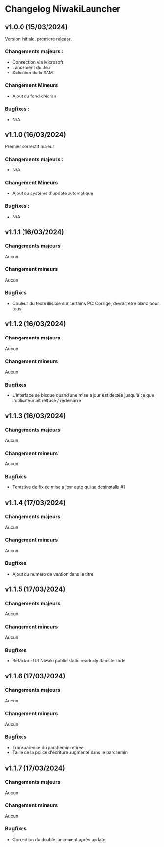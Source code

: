 # Changelog NiwakiLauncher

## v1.0.0 (15/03/2024)

Version initiale, premiere release. 

### Changements majeurs :
- Connection via Microsoft
- Lancement du Jeu
- Selection de la RAM

### Changement Mineurs
- Ajout du fond d'écran

### Bugfixes : 
- N/A

## v1.1.0 (16/03/2024)

Premier correctif majeur

### Changements majeurs :
- N/A

### Changement Mineurs
- Ajout du système d'update automatique

### Bugfixes : 
- N/A

## v1.1.1 (16/03/2024)

### Changements majeurs

Aucun

### Changement mineurs 

Aucun

### Bugfixes

- Couleur du texte illisible sur certains PC: Corrigé, devrait etre blanc pour tous.

## v1.1.2 (16/03/2024)

### Changements majeurs

Aucun

### Changement mineurs 

Aucun

### Bugfixes

- L'interface se bloque quand une mise a jour est dectée jusqu'à ce que l'utilisateur ait reffusé / redémarré


## v1.1.3 (16/03/2024)

### Changements majeurs

Aucun

### Changement mineurs 

Aucun

### Bugfixes

- Tentative de fix de mise a jour auto qui se desinstalle #1

## v1.1.4 (17/03/2024)

### Changements majeurs

Aucun

### Changement mineurs 

Aucun

### Bugfixes

- Ajout du numéro de version dans le titre


## v1.1.5 (17/03/2024)

### Changements majeurs

Aucun

### Changement mineurs 

Aucun

### Bugfixes

- Refactor : Url Niwaki public static readonly dans le code

## v1.1.6 (17/03/2024)

### Changements majeurs

Aucun

### Changement mineurs 

Aucun

### Bugfixes

- Transparence du parchemin retirée
- Taille de la police d'écriture augmenté dans le parchemin


## v1.1.7 (17/03/2024)

### Changements majeurs

Aucun

### Changement mineurs 

Aucun

### Bugfixes

- Correction du double lancement après update